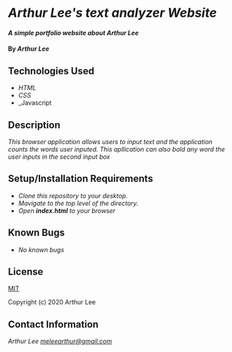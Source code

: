 
# _Arthur Lee's text analyzer Website_

#### _A simple portfolio website about Arthur Lee_

#### By _**Arthur Lee**_


## Technologies Used

* _HTML_
* _CSS_
* _Javascript

## Description

_This browser application allows users to input text and the application counts the words user inputed. This apllication can also bold any word the user inputs in the second input box_

## Setup/Installation Requirements

* _Clone this repository to your desktop._
* _Mavigate to the top level of the directory._
* _Open **index.html** to your browser_


## Known Bugs

* _No known bugs_

## License

[MIT](https://en.wikipedia.org/wiki/MIT_License)
 
 Copyright (c) 2020 Arthur Lee

## Contact Information

_Arthur Lee [meleearthur@gmail.com](meleearthur@gmail.com)_
